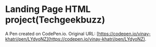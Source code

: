 # Landing Page HTML project(Techgeekbuzz)

A Pen created on CodePen.io. Original URL: [https://codepen.io/vinay-khatri/pen/LYdyoNZ](https://codepen.io/vinay-khatri/pen/LYdyoNZ).

